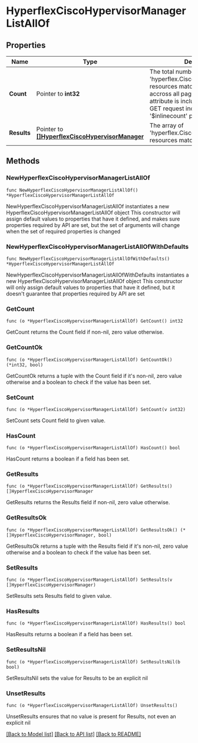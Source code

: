 # HyperflexCiscoHypervisorManagerListAllOf

## Properties

Name | Type | Description | Notes
------------ | ------------- | ------------- | -------------
**Count** | Pointer to **int32** | The total number of &#39;hyperflex.CiscoHypervisorManager&#39; resources matching the request, accross all pages. The &#39;Count&#39; attribute is included when the HTTP GET request includes the &#39;$inlinecount&#39; parameter. | [optional] 
**Results** | Pointer to [**[]HyperflexCiscoHypervisorManager**](HyperflexCiscoHypervisorManager.md) | The array of &#39;hyperflex.CiscoHypervisorManager&#39; resources matching the request. | [optional] 

## Methods

### NewHyperflexCiscoHypervisorManagerListAllOf

`func NewHyperflexCiscoHypervisorManagerListAllOf() *HyperflexCiscoHypervisorManagerListAllOf`

NewHyperflexCiscoHypervisorManagerListAllOf instantiates a new HyperflexCiscoHypervisorManagerListAllOf object
This constructor will assign default values to properties that have it defined,
and makes sure properties required by API are set, but the set of arguments
will change when the set of required properties is changed

### NewHyperflexCiscoHypervisorManagerListAllOfWithDefaults

`func NewHyperflexCiscoHypervisorManagerListAllOfWithDefaults() *HyperflexCiscoHypervisorManagerListAllOf`

NewHyperflexCiscoHypervisorManagerListAllOfWithDefaults instantiates a new HyperflexCiscoHypervisorManagerListAllOf object
This constructor will only assign default values to properties that have it defined,
but it doesn't guarantee that properties required by API are set

### GetCount

`func (o *HyperflexCiscoHypervisorManagerListAllOf) GetCount() int32`

GetCount returns the Count field if non-nil, zero value otherwise.

### GetCountOk

`func (o *HyperflexCiscoHypervisorManagerListAllOf) GetCountOk() (*int32, bool)`

GetCountOk returns a tuple with the Count field if it's non-nil, zero value otherwise
and a boolean to check if the value has been set.

### SetCount

`func (o *HyperflexCiscoHypervisorManagerListAllOf) SetCount(v int32)`

SetCount sets Count field to given value.

### HasCount

`func (o *HyperflexCiscoHypervisorManagerListAllOf) HasCount() bool`

HasCount returns a boolean if a field has been set.

### GetResults

`func (o *HyperflexCiscoHypervisorManagerListAllOf) GetResults() []HyperflexCiscoHypervisorManager`

GetResults returns the Results field if non-nil, zero value otherwise.

### GetResultsOk

`func (o *HyperflexCiscoHypervisorManagerListAllOf) GetResultsOk() (*[]HyperflexCiscoHypervisorManager, bool)`

GetResultsOk returns a tuple with the Results field if it's non-nil, zero value otherwise
and a boolean to check if the value has been set.

### SetResults

`func (o *HyperflexCiscoHypervisorManagerListAllOf) SetResults(v []HyperflexCiscoHypervisorManager)`

SetResults sets Results field to given value.

### HasResults

`func (o *HyperflexCiscoHypervisorManagerListAllOf) HasResults() bool`

HasResults returns a boolean if a field has been set.

### SetResultsNil

`func (o *HyperflexCiscoHypervisorManagerListAllOf) SetResultsNil(b bool)`

 SetResultsNil sets the value for Results to be an explicit nil

### UnsetResults
`func (o *HyperflexCiscoHypervisorManagerListAllOf) UnsetResults()`

UnsetResults ensures that no value is present for Results, not even an explicit nil

[[Back to Model list]](../README.md#documentation-for-models) [[Back to API list]](../README.md#documentation-for-api-endpoints) [[Back to README]](../README.md)


